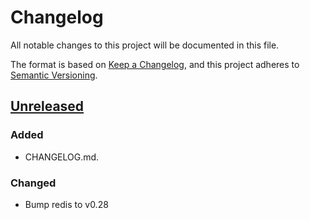 # Changelog

All notable changes to this project will be documented in this file.

The format is based on [Keep a Changelog](https://keepachangelog.com/en/1.1.0/),
and this project adheres to [Semantic Versioning](https://semver.org/spec/v2.0.0.html).

## [Unreleased]

### Added

- CHANGELOG.md.

### Changed

- Bump redis to v0.28

[unreleased]: https://github.com/4lkaid/axum-kit/compare/v0.5.0...HEAD
